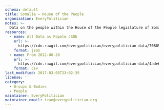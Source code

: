```yaml
---
schema: default
title: Somalia — House of the People
organization: EveryPolitician
notes: >-
  Data on the people within the House of the People legislature of Somalia.
resources:
  - name: All Data as Popolo JSON
    url: >-
      https://cdn.rawgit.com/everypolitician/everypolitician-data/70885f1d5f67c1c87c39ef1565fe780f24e69b59/data/Somalia/Lower/ep-popolo-v1.0.json
    format: json
  - name: From 2012-08-20
    url: >-
      https://cdn.rawgit.com/everypolitician/everypolitician-data/4ade6ab23f527387f08b1d47a0aa53ac14c6c699/data/Somalia/Lower/term-2012.csv
    format: csv
last_modified: 2017-03-03T23:02:39
license: ''
category:
  - Groups & Bodies
  - People
maintainer: EveryPolitician
maintainer_email: team@everypolitician.org
---
```

